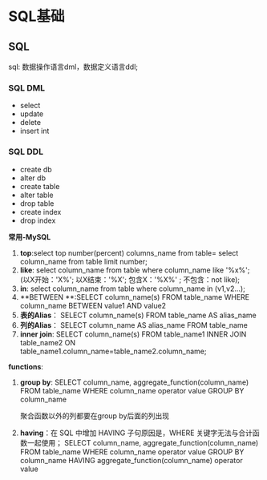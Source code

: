 # SQL基础

## SQL

sql: 数据操作语言dml，数据定义语言ddl;

### SQL DML

* select
* update
* delete
* insert int

### SQL DDL

* create db
* alter db
* create table
* alter table
* drop table
* create index
* drop index



**常用-MySQL**

1. **top**:select  top number(percent) columns_name from table= select column_name from table limit number;
2. **like**: select column_name from table where column_name like '%x%';  (以X开始：'X%'; 以X结束：'%X'; 包含X：'%X%' ; 不包含：not like);
3. **in**: select column_name from table where column_name in (v1,v2...);
4. **BETWEEN **:SELECT column_name(s) FROM table_name WHERE column_name BETWEEN value1 AND value2
5. **表的Alias**：
   SELECT column_name(s)
   FROM table_name
   AS alias_name
6. **列的Alias**：
     SELECT column_name AS alias_name
       FROM table_name
7. **inner join**:
     SELECT column_name(s)
       FROM table_name1
       INNER JOIN table_name2 
       ON table_name1.column_name=table_name2.column_name;

**functions**:

1. **group by**: 
   SELECT column_name, aggregate_function(column_name)
   FROM table_name
   WHERE column_name operator value
   GROUP BY column_name

   聚合函数以外的列都要在group by后面的列出现

2. **having**：在 SQL 中增加 HAVING 子句原因是，WHERE 关键字无法与合计函数一起使用；
   SELECT column_name, aggregate_function(column_name)
   FROM table_name
   WHERE column_name operator value
   GROUP BY column_name
   HAVING aggregate_function(column_name) operator value







